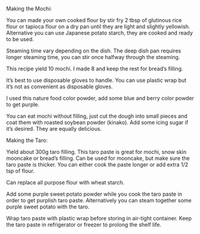 Making the Mochi:

You can made your own cooked flour by stir fry 2 tbsp of glutinous rice flour or tapioca flour on a dry pan until they are light and slightly yellowish. Alternative you can use Japanese potato starch, they are cooked and ready to be used.

Steaming time vary depending on the dish. The deep dish pan requires longer steaming time, you can stir once halfway through the steaming.

This recipe yield 10 mochi. I made 8 and keep the rest for bread’s filling.

It’s best to use disposable gloves to handle. You can use plastic wrap but it’s not as convenient as disposable gloves.

I used this nature food color powder, add some blue and berry color powder to get purple.

You can eat mochi without filling, just cut the dough into small pieces and coat them with roasted soybean powder (kinako). Add some icing sugar if it’s desired. They are equally delicious.

Making the Taro:

Yield about 300g taro filling. This taro paste is great for mochi, snow skin mooncake or bread’s filling. Can be used for mooncake, but make sure the taro paste is thicker. You can either cook the paste longer or add extra 1/2 tsp of flour.

Can replace all purpose flour with wheat starch.

Add some purple sweet potato powder while you cook the taro paste in order to get purplish taro paste. 
Alternatively you can steam together some purple sweet potato with the taro.

Wrap taro paste with plastic wrap before storing in air-tight container. Keep the taro paste in refrigerator or freezer to prolong the shelf life.